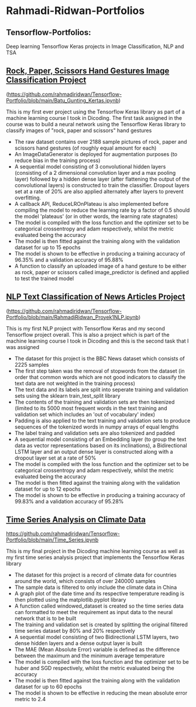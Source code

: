 # Rahmadi-Ridwan-Portfolios

## Tensorflow-Portfolios:
Deep learning Tensorflow Keras projects in Image Classification, NLP and TSA

## [Rock, Paper, Scissors Hand Gestures Image Classification Project](https://github.com/rahmadiridwan/Tensorflow-Portfolio/blob/main/Batu_Gunting_Kertas.ipynb)
(https://github.com/rahmadiridwan/Tensorflow-Portfolio/blob/main/Batu_Gunting_Kertas.ipynb)

This is my first ever project using the Tensorflow Keras library as part of a machine learning course I took in Dicoding. The first task assigned in the course was to build a neural network using the Tensorflow Keras library to classify images of "rock, paper and scissors" hand gestures
* The raw dataset contains over 2188 sample pictures of rock, paper and scissors hand gestures (of roughly equal amount for each)
* An ImageDataGenerator is deployed for augmentation purposes (to reduce bias in the training process)
* A sequential model consisting of 3 convolutional hidden layers (consisting of a 2 dimensional convolution layer and a max pooling layer) followed by a hidden dense layer (after flattening the output of the convolutional layers) is constructed to train the classifier. Dropout layers set at a rate of 20% are also applied alternately after layers to prevent overfitting.
* A callback API, ReduceLROnPlateau is also implemented before compiling the model to reduce the learning rate by a factor of 0.5 should the model 'plateaus' (or in other words, the learning rate stagnates)
* The model is compiled with the loss function and the optimizer set to be categorical crossentropy and adam respectively, whilst the metric evaluated being the accuracy
* The model is then fitted against the training along with the validation dataset for up to 15 epochs
* The model is shown to be effective in producing a training accuracy of 96.35% and a validation accuracy of 95.88% 
* A function to classify an uploaded image of a hand gesture to be either as rock, paper or scissors called image_predictor is defined and applied to test the trained model



## [NLP Text Classification of News Articles Project](https://github.com/rahmadiridwan/Tensorflow-Portfolio/blob/main/RahmadiRidwan_Proyek1NLP.ipynb)
(https://github.com/rahmadiridwan/Tensorflow-Portfolio/blob/main/RahmadiRidwan_Proyek1NLP.ipynb)

This is my first NLP project with Tensorflow Keras and my second Tensorflow project overall. This is also a project which is part of the machine learning course I took in Dicoding and this is the second task that I was assigned 
* The dataset for this project is the BBC News dataset which consists of 2225 samples
* The first step taken was the removal of stopwords from the dataset (in order that common words which are not good indicators to classify the text data are not weighted in the training process)
* The text data and its labels are split into seperate training and validation sets using the sklearn train_test_split library
* The contents of the training and validation sets are then tokenized (limited to its 5000 most frequent words in the text training and validation set which includes an 'out of vocabulary' index)
* Padding is also applied to the text training and validation sets to produce sequences of the tokenized words in numpy arrays of equal lengths
* The label traing and validation sets are also tokenized and padded
* A sequential model consisting of an Embedding layer (to group the text data as vector representations based on its inclinations), a Bidirectional LSTM layer and an output dense layer is constructed along with a dropout layer set at a rate of 50%
* The model is compiled with the loss function and the optimizer set to be categorical crossentropy and adam respectively, whilst the metric evaluated being the accuracy
* The model is then fitted against the training along with the validation dataset for up to 12 epochs
* The model is shown to be effective in producing a training accuracy of 99.83% and a validation accuracy of 95.28% 

## [Time Series Analysis on Climate Data](https://github.com/rahmadiridwan/Tensorflow-Portfolio/blob/main/Time_Series.ipynb)
https://github.com/rahmadiridwan/Tensorflow-Portfolio/blob/main/Time_Series.ipynb

This is my final project in the Dicoding machine learning course as well as my first time series analysis project that implements the Tensorflow Keras library
* The dataset for this project is a record of climate data for countries around the world, which consists of over 240000 samples
* The sample data is filtered to only include the climate data in China
* A graph plot of the date time and its respective temperature reading is then plotted using the matplotlib.pyplot library
* A function called windowed_dataset is created so the time series data can formatted to meet the requirement as input data to the neural network that is to be built
* The training and validation set is created by splitting the original filtered time series dataset by 80% and 20% respectively
* A sequential model consisting of two Bidirectional LSTM layers, two dense hidden layers and a dense output layer is built 
* The MAE (Mean Absolute Error) variable is defined as the difference between the maximum and the minimum average temperature
* The model is compiled with the loss function and the optimizer set to be huber and SGD respectively, whilst the metric evaluated being the accuracy
* The model is then fitted against the training along with the validation dataset for up to 60 epochs
* The model is shown to be effective in reducing the mean absolute error metric to 2.4 
